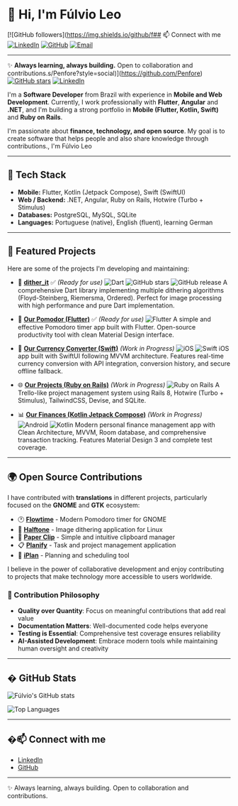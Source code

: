 # 👋 Hi, I'm Fúlvio Leo

[![GitHub followers](https://img.shields.io/github/f## 📫 Connect with me
[![LinkedIn](https://img.shields.io/badge/LinkedIn-0077B5?style=for-the-badge&logo=linkedin&logoColor=white)](https://www.linkedin.com/in/fúlvio-leo-5885491a6/)
[![GitHub](https://img.shields.io/badge/GitHub-100000?style=for-the-badge&logo=github&logoColor=white)](https://github.com/Penfore)
[![Email](https://img.shields.io/badge/Email-D14836?style=for-the-badge&logo=gmail&logoColor=white)](mailto:fulvioleo.dev@pm.me)

---

✨ **Always learning, always building.** Open to collaboration and contributions.s/Penfore?style=social)](https://github.com/Penfore)
[![GitHub stars](https://img.shields.io/github/stars/Penfore?style=social)](https://github.com/Penfore)
[![LinkedIn](https://img.shields.io/badge/LinkedIn-Connect-blue?style=flat&logo=linkedin)](https://www.linkedin.com/in/fúlvio-leo-5885491a6/)

I'm a **Software Developer** from Brazil with experience in **Mobile and Web Development**.
Currently, I work professionally with **Flutter**, **Angular** and **.NET**, and I'm building a strong portfolio in **Mobile (Flutter, Kotlin, Swift)** and **Ruby on Rails**.

I'm passionate about **finance, technology, and open source**.
My goal is to create software that helps people and also share knowledge through contributions., I'm Fúlvio Leo

---

## 🚀 Tech Stack
- **Mobile:** Flutter, Kotlin (Jetpack Compose), Swift (SwiftUI)
- **Web / Backend:** .NET, Angular, Ruby on Rails, Hotwire (Turbo + Stimulus)
- **Databases:** PostgreSQL, MySQL, SQLite
- **Languages:** Portuguese (native), English (fluent), learning German

---

## 📂 Featured Projects
Here are some of the projects I'm developing and maintaining:

- 🎨 [**dither_it**](https://github.com/Penfore/dither_it) ✅ *(Ready for use)*
  ![Dart](https://img.shields.io/badge/Dart-0175C2?style=flat&logo=dart&logoColor=white)
  ![GitHub stars](https://img.shields.io/github/stars/Penfore/dither_it?style=flat)
  ![GitHub release](https://img.shields.io/github/v/release/Penfore/dither_it?style=flat)
  A comprehensive Dart library implementing multiple dithering algorithms (Floyd-Steinberg, Riemersma, Ordered). Perfect for image processing with high performance and pure Dart implementation.

- 📱 [**Our Pomodor (Flutter)**](https://github.com/Penfore/pomodoro-flutter) ✅ *(Ready for use)*
  ![Flutter](https://img.shields.io/badge/Flutter-02569B?style=flat&logo=flutter&logoColor=white)
  A simple and effective Pomodoro timer app built with Flutter. Open-source productivity tool with clean Material Design interface.

- 📱 [**Our Currency Converter (Swift)**](https://github.com/Penfore/our-currency-converter) *(Work in Progress)*
  ![iOS](https://img.shields.io/badge/iOS-000000?style=flat&logo=ios&logoColor=white)
  ![Swift](https://img.shields.io/badge/Swift-FA7343?style=flat&logo=swift&logoColor=white)
  iOS app built with SwiftUI following MVVM architecture. Features real-time currency conversion with API integration, conversion history, and secure offline fallback.

- 🌐 [**Our Projects (Ruby on Rails)**](https://github.com/Penfore/our-projects-rails) *(Work in Progress)*
  ![Ruby on Rails](https://img.shields.io/badge/Ruby_on_Rails-CC0000?style=flat&logo=ruby-on-rails&logoColor=white)
  A Trello-like project management system using Rails 8, Hotwire (Turbo + Stimulus), TailwindCSS, Devise, and SQLite.

- 📊 [**Our Finances (Kotlin Jetpack Compose)**](https://github.com/Penfore/our-finances) *(Work in Progress)*
  ![Android](https://img.shields.io/badge/Android-3DDC84?style=flat&logo=android&logoColor=white)
  ![Kotlin](https://img.shields.io/badge/Kotlin-0095D5?style=flat&logo=kotlin&logoColor=white)
  Modern personal finance management app with Clean Architecture, MVVM, Room database, and comprehensive transaction tracking. Features Material Design 3 and complete test coverage.

---

## 🌍 Open Source Contributions
I have contributed with **translations** in different projects, particularly focused on the **GNOME** and **GTK** ecosystem:

- 🕐 [**Flowtime**](https://github.com/Penfore/Flowtime) - Modern Pomodoro timer for GNOME
- 🎨 [**Halftone**](https://github.com/Penfore/Halftone) - Image dithering application for Linux
- 📎 [**Paper Clip**](https://github.com/Penfore/Paper-Clip) - Simple and intuitive clipboard manager
- 📋 [**Planify**](https://github.com/Penfore/planify) - Task and project management application
- 📅 [**iPlan**](https://github.com/Penfore/iplan) - Planning and scheduling tool

I believe in the power of collaborative development and enjoy contributing to projects that make technology more accessible to users worldwide.

### 🎯 Contribution Philosophy
- **Quality over Quantity**: Focus on meaningful contributions that add real value
- **Documentation Matters**: Well-documented code helps everyone
- **Testing is Essential**: Comprehensive test coverage ensures reliability
- **AI-Assisted Development**: Embrace modern tools while maintaining human oversight and creativity

---

## � GitHub Stats

![Fúlvio's GitHub stats](https://github-readme-stats.vercel.app/api?username=Penfore&show_icons=true&theme=default&hide_border=true&count_private=true)

![Top Languages](https://github-readme-stats.vercel.app/api/top-langs/?username=Penfore&layout=compact&theme=default&hide_border=true)

---

## �📫 Connect with me
- [LinkedIn](https://www.linkedin.com/in/fúlvio-leo-5885491a6/)
- [GitHub](https://github.com/Penfore)

---

✨ Always learning, always building. Open to collaboration and contributions.
